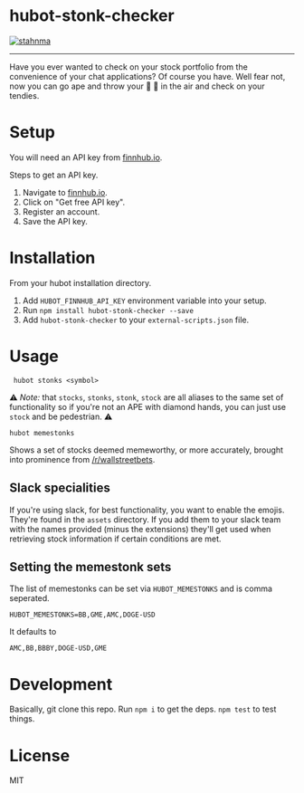 # hubot-stonk-checker


[![stahnma](https://circleci.com/gh/stahnma/hubot-stonk-checker.svg?style=svg)](https://app.circleci.com/pipelines/github/stahnma)

---

Have you ever wanted to check on your stock portfolio from the convenience of your chat applications? Of course you have. Well fear not, now you can go ape and throw your :gem: :raised_hands: in the air and check on your tendies.

# Setup

You will need an API key from [finnhub.io](https://finnhub.io/).

Steps to get an API key.

1. Navigate to [finnhub.io](https://finnhub.io/).
1. Click on "Get free API key".
1. Register an account.
1. Save the API key.


# Installation

From your hubot installation directory.

1. Add `HUBOT_FINNHUB_API_KEY` environment variable into your setup.
1. Run `npm install hubot-stonk-checker --save`
1. Add `hubot-stonk-checker` to your `external-scripts.json` file.


# Usage

     hubot stonks <symbol>


   :warning: _Note:_ that `stocks`, `stonks`, `stonk`, `stock` are all aliases to the same set of functionality so if you're not an APE with diamond hands, you can just use `stock` and be pedestrian. :warning:

    hubot memestonks


Shows a set of stocks deemed memeworthy, or more accurately, brought into prominence from [/r/wallstreetbets](https://reddit.com/r/wallstreetbets).


## Slack specialities

If you're using slack, for best functionality, you want to enable the emojis. They're found in the `assets` directory. If you add them to your slack team with the names provided (minus the extensions) they'll get used when retrieving stock information if certain conditions are met.


## Setting the memestonk sets

The list of memestonks can be set via `HUBOT_MEMESTONKS` and is comma seperated.

    HUBOT_MEMESTONKS=BB,GME,AMC,DOGE-USD


It defaults to

    AMC,BB,BBBY,DOGE-USD,GME

# Development

Basically, git clone this repo. Run `npm i` to get the deps. `npm test` to test things.

# License
MIT
